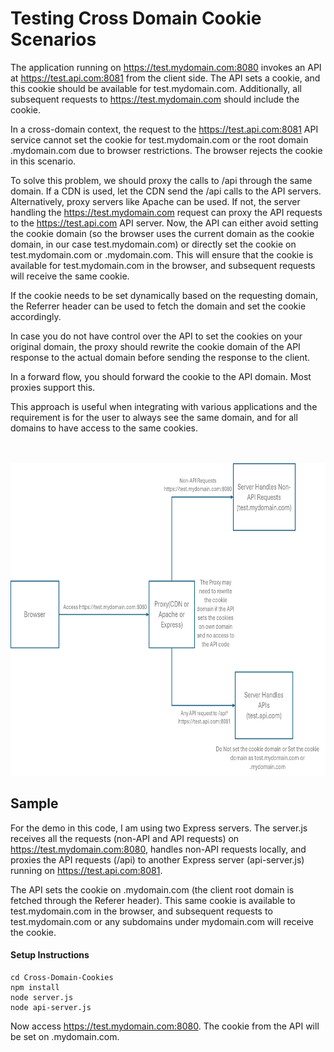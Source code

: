 # Testing Cross Domain Cookie Scenarios

The application running on https://test.mydomain.com:8080 invokes an API at https://test.api.com:8081 from the client side. The API sets a cookie, and this cookie should be available for test.mydomain.com. Additionally, all subsequent requests to https://test.mydomain.com should include the cookie.

In a cross-domain context, the request to the https://test.api.com:8081 API service cannot set the cookie for test.mydomain.com or the root domain .mydomain.com due to browser restrictions. The browser rejects the cookie in this scenario.

To solve this problem, we should proxy the calls to /api through the same domain. If a CDN is used, let the CDN send the /api calls to the API servers. Alternatively, proxy servers like Apache can be used. If not, the server handling the https://test.mydomain.com request can proxy the API requests to the https://test.api.com API server. Now, the API can either avoid setting the cookie domain (so the browser uses the current domain as the cookie domain, in our case test.mydomain.com) or directly set the cookie on test.mydomain.com or .mydomain.com. This will ensure that the cookie is available for test.mydomain.com in the browser, and subsequent requests will receive the same cookie.

If the cookie needs to be set dynamically based on the requesting domain, the Referrer header can be used to fetch the domain and set the cookie accordingly.

In case you do not have control over the API to set the cookies on your original domain, the proxy should rewrite the cookie domain of the API response to the actual domain before sending the response to the client.

In a forward flow, you should forward the cookie to the API domain. Most proxies support this.

This approach is useful when integrating with various applications and the requirement is for the user to always see the same domain, and for all domains to have access to the same cookies.
<br/>
<br/>
<br/>

<img src="image-1.png" alt="Flow Diagram" width="700" height="500">

## Sample

For the demo in this code, I am using two Express servers. The server.js receives all the requests (non-API and API requests) on https://test.mydomain.com:8080, handles non-API requests locally, and proxies the API requests (/api) to another Express server (api-server.js) running on https://test.api.com:8081.

The API sets the cookie on .mydomain.com (the client root domain is fetched through the Referer header). This same cookie is available to test.mydomain.com in the browser, and subsequent requests to test.mydomain.com or any subdomains under mydomain.com will receive the cookie.

#### Setup Instructions

```
cd Cross-Domain-Cookies
npm install
node server.js
node api-server.js
```

Now access https://test.mydomain.com:8080. The cookie from the API will be set on .mydomain.com.

